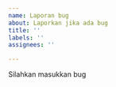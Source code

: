 ```yaml
---
name: Laporan bug
about: Laporkan jika ada bug
title: ''
labels: ''
assignees: ''

---
```


Silahkan masukkan bug
